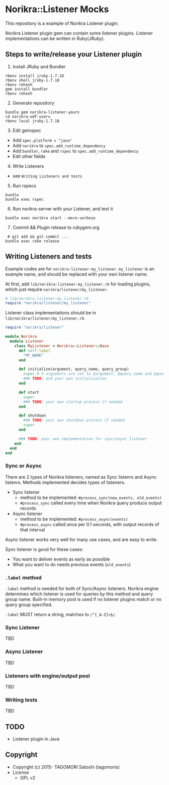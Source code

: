 # Norikra::Listener Mocks

This repository is a example of Norikra Listener plugin.

Norikra Listener plugin gem can contain some listener plugins. Listener implementations can be written in Ruby(JRuby).

## Steps to write/release your Listener plugin

1. Install JRuby and Bundler
```
rbenv install jruby-1.7.18
rbenv shell jruby-1.7.18
rbenv rehash
gem install bundler
rbenv rehash
```
2. Generate repository
```
bundle gem norikra-listener-yours
cd norikra-udf-users
rbenv local jruby-1.7.18
```
3. Edit gemspec
  * Add `spec.platform = "java"`
  * Add `norikra` to `spec.add_runtime_dependency`
  * Add `bundler`, `rake` and `rspec` to `spec.add_runtime_dependency`
  * Edit other fields
4. Write Listeners
  * see `Writing Listeners and tests`
5. Run rspecs
```
bundle
bundle exec rspec
```
6. Run norikra-server with your Listener, and test it
```
bundle exec norikra start --more-verbose
```
7. Commit && Plugin release to rubygem.org
```
 # git add && git commit ...
bundle exec rake release
```

## Writing Listeners and tests

Example codes are for `norikra-listener-my_listener`. `my_listener` is an example name, and should be replaced with your own listener name.

At first, add `lib/norikra-listener-my_listener.rb` for loading plugins, which just require `norikra/listener/my_listener`.

```ruby
# lib/norikra-listener-my_listener.rb
require "norikra/listener/my_listener"
```

Listener class implementations should be in `lib/norikra/listener/my_listener.rb`.

```ruby
require "norikra/listener"

module Norikra
  module Listener
    class MyListener < Norikra::Listener::Base
      def self.label
        "MY_NAME"
      end

      def initialize(argument, query_name, query_group)
        super # 3 arguemnts are set to @argument, @query_name and @query_group
        ### TODO: and your own initialization
      end

      def start
        super
        ### TODO: your own startup process if needed
      end

      def shutdown
        ### TODO: your own shutdown process if needed
        super
      end

      ### TODO: your own implementation for sync/async listener
    end
  end
end
```

### Sync or Async

There are 2 types of Norikra listeners, named as Sync listenrs and Async listenrs. Methods implemented decides types of listeners.

* Sync listener
  * method to be implemented: `#process_sync(new_events, old_events)`
  * `#process_sync` called every time when Norikra query produce output records
* Async listener
  * method to be implemented: `#process_async(events)`
  * `#process_async` called once per 0.1 seconds, with output records of that interval

Async listener works very well for many use cases, and are easy to write.

Sync listener is good for these cases:
* You want to deliver events as early as possible
* What you want to do needs previous events (`old_events`)

### `.label` method

`.label` method is needed for both of Sync/Async listeners. Norikra engine determines which listener is used for queries by this method and query group name. Built-in memory pool is used if no listener plugins match or no query group specified.

`.label` MUST return a string, matches to `/^[_A-Z]+$/`.

### Sync Listener

TBD

### Async Listener

TBD

### Listeners with engine/output pool

TBD

### Writing tests

TBD

## TODO

* Listener plugin in Java

## Copyright

* Copyright (c) 2015- TAGOMORI Satoshi (tagomoris)
* License
  * GPL v2
